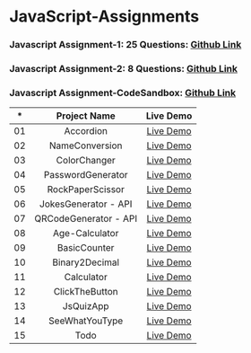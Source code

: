 # JavaScript-Assignments

### Javascript Assignment-1: 25 Questions: [Github Link](https://github.com/Abhijeet03s/Javascript-Assignment-1)
### Javascript Assignment-2: 8 Questions: [Github Link](https://github.com/Abhijeet03s/Javascript-Assignment-2)


### Javascript Assignment-CodeSandbox: [Github Link](https://github.com/Abhijeet03s/Sandbox-Projects)

|  *  |            Project Name            | Live Demo |
| :-: | :----------------------------: | :-------: |
| 01  |  Accordion| [Live Demo](https://accordian-fs-js.netlify.app/)  |
| 02  |  NameConversion| [Live Demo](https://nameconversion-fs-js.netlify.app/)  |
| 03  |  ColorChanger| [Live Demo](https://colorchanger-fs-js.netlify.app/)  |
| 04  |  PasswordGenerator| [Live Demo](https://passwordgenerator-fs-js.netlify.app/)  |
| 05  |  RockPaperScissor| [Live Demo](https://rockpaperscissor-fs-js.netlify.app/)  |
| 06  |  JokesGenerator - API| [Live Demo](https://jokesgenerator-fs-js.netlify.app/)  |
| 07  |  QRCodeGenerator - API| [Live Demo](https://qrcodegenerator-fs-js.netlify.app/)  |
| 08  |  Age-Calculator| [Live Demo](https://age-calculator-fs-js.netlify.app/)  |
| 09  |  BasicCounter| [Live Demo](https://basiccounter-fs-js.netlify.app/)  |
| 10  |  Binary2Decimal| [Live Demo](https://binary2decimal-fs-js.netlify.app/)  |
| 11  |  Calculator| [Live Demo](https://calculator-fs-js.netlify.app/) |
| 12  |  ClickTheButton| [Live Demo](https://clickthebutton-fs-js.netlify.app/)  |
| 13  |  JsQuizApp| [Live Demo](https://jsquizapp-fs-js.netlify.app/)  |
| 14  |  SeeWhatYouType| [Live Demo](https://seewhatyoutype-fs-js.netlify.app/)  |
| 15  |  Todo| [Live Demo](https://todoapp-fs-js.netlify.app/)  |
